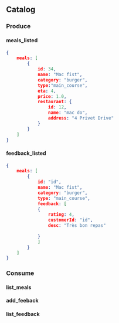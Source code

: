 
## Catalog
### Produce
#### meals_listed
```json
{
    meals: [
        {
            id: 34,
            name: "Mac fist",
            category: "burger",
            type:"main_course",
            eta: 4,
            price: 1.0,            
            restaurant: {
                id: 12,
                name: "mac do",
                address: "4 Privet Drive"
            }
        }
    ]
}
```
#### feedback_listed
```json
{
    meals: [
        {
            id: "id",
            name: "Mac fist",
            category: "burger",
            type: "main_course",
            feedback: [
            {
                rating: 4,
                customerId: "id",
                desc: "Très bon repas"
                
            }
            ]
        }
    ]
}
```
### Consume
#### list_meals
#### add_feeback
#### list_feedback
